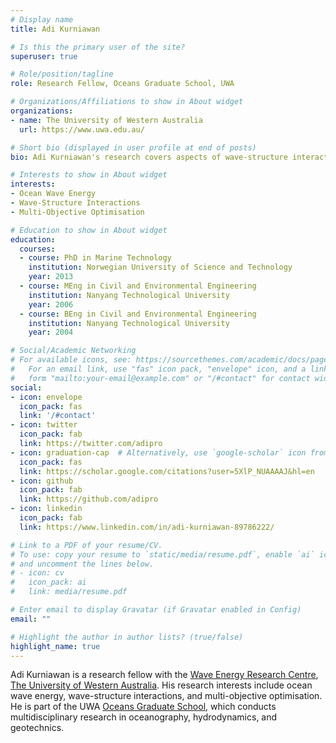```yaml
---
# Display name
title: Adi Kurniawan

# Is this the primary user of the site?
superuser: true

# Role/position/tagline
role: Research Fellow, Oceans Graduate School, UWA 

# Organizations/Affiliations to show in About widget
organizations:
- name: The University of Western Australia
  url: https://www.uwa.edu.au/

# Short bio (displayed in user profile at end of posts)
bio: Adi Kurniawan's research covers aspects of wave-structure interactions, wave energy conversion, and multi-objective optimisation. 

# Interests to show in About widget
interests:
- Ocean Wave Energy
- Wave-Structure Interactions 
- Multi-Objective Optimisation

# Education to show in About widget
education:
  courses:
  - course: PhD in Marine Technology
    institution: Norwegian University of Science and Technology
    year: 2013
  - course: MEng in Civil and Environmental Engineering
    institution: Nanyang Technological University
    year: 2006
  - course: BEng in Civil and Environmental Engineering
    institution: Nanyang Technological University
    year: 2004

# Social/Academic Networking
# For available icons, see: https://sourcethemes.com/academic/docs/page-builder/#icons
#   For an email link, use "fas" icon pack, "envelope" icon, and a link in the
#   form "mailto:your-email@example.com" or "/#contact" for contact widget.
social:
- icon: envelope
  icon_pack: fas
  link: '/#contact'
- icon: twitter
  icon_pack: fab
  link: https://twitter.com/adipro
- icon: graduation-cap  # Alternatively, use `google-scholar` icon from `ai` icon pack
  icon_pack: fas
  link: https://scholar.google.com/citations?user=5XlP_NUAAAAJ&hl=en
- icon: github
  icon_pack: fab
  link: https://github.com/adipro
- icon: linkedin
  icon_pack: fab
  link: https://www.linkedin.com/in/adi-kurniawan-89786222/

# Link to a PDF of your resume/CV.
# To use: copy your resume to `static/media/resume.pdf`, enable `ai` icons in `params.toml`, 
# and uncomment the lines below.
# - icon: cv
#   icon_pack: ai
#   link: media/resume.pdf

# Enter email to display Gravatar (if Gravatar enabled in Config)
email: ""

# Highlight the author in author lists? (true/false)
highlight_name: true
---
```


Adi Kurniawan is a research fellow with the [Wave Energy Research Centre](https://marineresearch-gs.com/wave-energy-research-centre/), [The University of Western Australia](https://www.uwa.edu.au/home). His research interests include ocean wave energy, wave-structure interactions, and multi-objective optimisation. He is part of the UWA [Oceans Graduate School](https://www.uwa.edu.au/schools/oceans), which conducts multidisciplinary research in oceanography, hydrodynamics, and geotechnics.

<!-- {{< icon name="download" pack="fas" >}} Download my {{< staticref "media/demo_resume.pdf" "newtab" >}}resumé{{< /staticref >}}. -->
